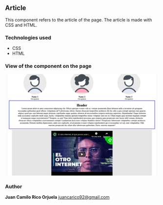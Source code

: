 ## Article

This component refers to the article of the page. The article is made with CSS and HTML.

### Technologies used

* CSS
* HTML

### View of the component on the page

![](../resources/images/article-view_.png "Article View")

### Author

**Juan Camilo Rico Orjuela**  <juancarico92@gmail.com>